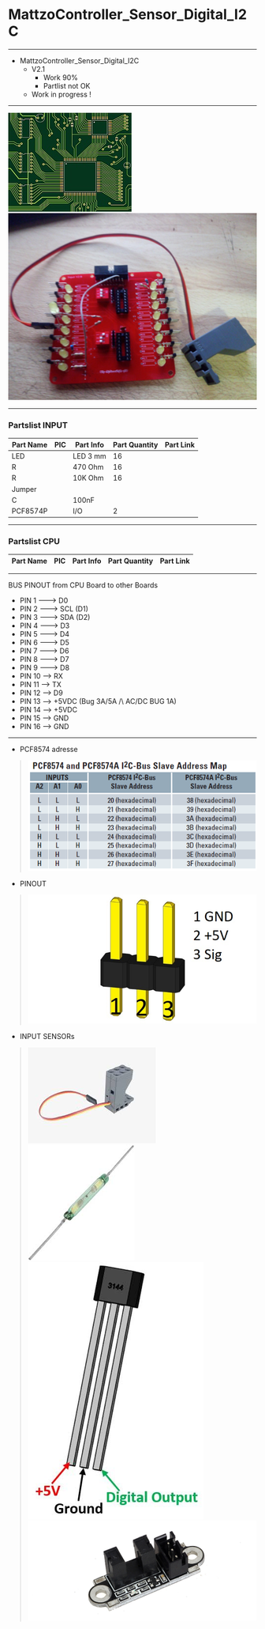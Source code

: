 # MattzoController_Sensor_Digital_I2C

-----------------------------------------------------------------

+ MattzoController_Sensor_Digital_I2C
	+ V2.1
		* Work 90%
		* Partlist not OK
	+ Work in progress !

-----------------------------------------------------------------

<img src="https://github.com/Backkevin/My_LEGO_Project/blob/master/MattzoController_Sensor_Digital_I2C/IMAGE/CPU3.jpg">
<img src="https://github.com/Backkevin/My_LEGO_Project/blob/master/MattzoController_Sensor_Digital_I2C/IMAGE/INPUT2.jpg">

-----------------------------------------------------------------

### Partslist INPUT
                    
  Part Name   |      PIC      |   Part Info            | Part Quantity |   Part Link 
------------- | ------------- | ---------------------- | ------------- | -------------
LED           |               | LED 3 mm               | 16            |
R             |               | 470 Ohm                | 16            |
R             |               | 10K Ohm                | 16            |
Jumper        |               |                        |               |
C             |               | 100nF                  |               |
PCF8574P      |               | I/O                    | 2             |

----------------------------------------------------------------- 

### Partslist CPU
                    
  Part Name   |      PIC      |   Part Info            | Part Quantity |   Part Link 
------------- | ------------- | ---------------------- | ------------- | -------------


-----------------------------------------------------------------

 BUS PINOUT from CPU Board to other Boards
+ PIN 1 ---> D0
+ PIN 2 ---> SCL (D1)
+ PIN 3 ---> SDA (D2)
+ PIN 4 ---> D3
+ PIN 5 ---> D4
+ PIN 6 ---> D5
+ PIN 7 ---> D6
+ PIN 8 ---> D7
+ PIN 9 ---> D8
+ PIN 10 --> RX
+ PIN 11 --> TX
+ PIN 12 --> D9
+ PIN 13 --> +5VDC (Bug 3A/5A /\ AC/DC BUG 1A)
+ PIN 14 --> +5VDC
+ PIN 15 --> GND
+ PIN 16 --> GND

-----------------------------------------------------------------

+ PCF8574 adresse
>![](https://github.com/Backkevin/My_LEGO_Project/blob/master/MattzoController_Sensor_Digital_I2C/IMAGE/PCF8574%20address%20map.png)
+ PINOUT
>![](https://github.com/Backkevin/My_LEGO_Project/blob/master/MattzoController_Sensor_Digital_I2C/IMAGE/Input%20pinout.jpg)
+ INPUT SENSORs
>![](https://github.com/Backkevin/My_LEGO_Project/blob/master/MattzoController_Sensor_Digital_I2C/IMAGE/train_sensor.jpg)
>![](https://github.com/Backkevin/My_LEGO_Project/blob/master/MattzoController_Sensor_Digital_I2C/IMAGE/magnet.jpg)
>![](https://github.com/Backkevin/My_LEGO_Project/blob/master/MattzoController_Sensor_Digital_I2C/IMAGE/A3144.jpg)
>![](https://github.com/Backkevin/My_LEGO_Project/blob/master/MattzoController_Sensor_Digital_I2C/IMAGE/lichtschranke.jpg)
